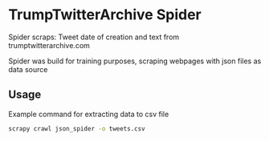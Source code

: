 # TrumpTwitterArchive Spider

Spider scraps:
Tweet date of creation and text from trumptwitterarchive.com

Spider was build for training purposes, scraping webpages with json files as data source

## Usage

Example command for extracting data to csv file

```bash
scrapy crawl json_spider -o tweets.csv
```
